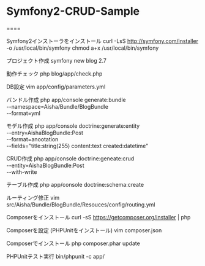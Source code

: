 # Symfony2-CRUD-Sample
====

Symfony2インストーラをインストール
curl -LsS http://symfony.com/installer -o /usr/local/bin/symfony
chmod a+x /usr/local/bin/symfony

プロジェクト作成
symfony new blog 2.7

動作チェック
php blog/app/check.php

DB設定
vim app/config/parameters.yml

バンドル作成
php app/console generate:bundle \
--namespace=Aisha/Bundle/BlogBundle \
--format=yml

モデル作成
php app/console doctrine:generate:entity \
--entry=AishaBlogBundle:Post \
--format=anootation \
--fields="title:string(255) content:text created:datetime"

CRUD作成
php app/console doctrine:geneate:crud \
--entity=AishaBlogBundle:Post \
--with-write

テーブル作成
php app/console doctrine:schema:create

ルーティング修正
vim src/Aisha/Bundle/BlogBundle/Resouces/config/routing.yml

Composerをインストール
curl -sS https://getcomposer.org/installer | php

Composerを設定 (PHPUnitをインストール)
vim composer.json

Composerでインストール
php composer.phar update

PHPUnitテスト実行
bin/phpunit -c app/